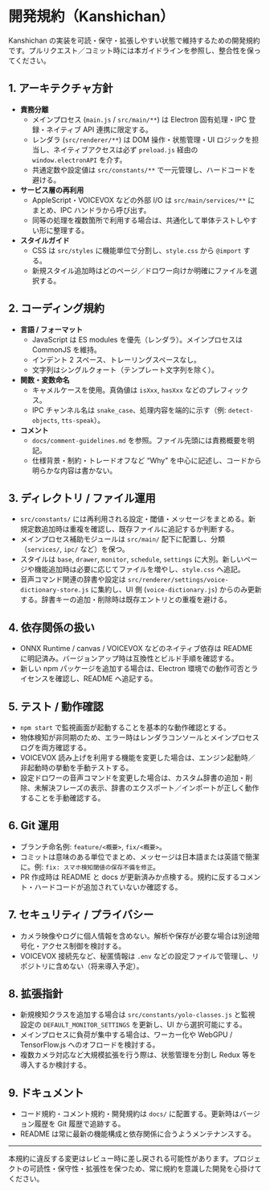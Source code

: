 # 開発規約（Kanshichan）

Kanshichan の実装を可読・保守・拡張しやすい状態で維持するための開発規約です。プルリクエスト／コミット時には本ガイドラインを参照し、整合性を保ってください。

## 1. アーキテクチャ方針
- **責務分離**
  - メインプロセス (`main.js` / `src/main/**`) は Electron 固有処理・IPC 登録・ネイティブ API 連携に限定する。
  - レンダラ (`src/renderer/**`) は DOM 操作・状態管理・UI ロジックを担当し、ネイティブアクセスは必ず `preload.js` 経由の `window.electronAPI` を介す。
  - 共通定数や設定値は `src/constants/**` で一元管理し、ハードコードを避ける。
- **サービス層の再利用**
  - AppleScript・VOICEVOX などの外部 I/O は `src/main/services/**` にまとめ、IPC ハンドラから呼び出す。
  - 同等の処理を複数箇所で利用する場合は、共通化して単体テストしやすい形に整理する。
- **スタイルガイド**
  - CSS は `src/styles` に機能単位で分割し、`style.css` から `@import` する。
  - 新規スタイル追加時はどのページ／ドロワー向けか明確にファイルを選択する。

## 2. コーディング規約
- **言語 / フォーマット**
  - JavaScript は ES modules を優先（レンダラ）。メインプロセスは CommonJS を維持。
  - インデント 2 スペース、トレーリングスペースなし。
  - 文字列はシングルクォート（テンプレート文字列を除く）。
- **関数・変数命名**
  - キャメルケースを使用。真偽値は `isXxx`, `hasXxx` などのプレフィックス。
  - IPC チャンネル名は `snake_case`、処理内容を端的に示す（例: `detect-objects`, `tts-speak`）。
- **コメント**
  - `docs/comment-guidelines.md` を参照。ファイル先頭には責務概要を明記。
  - 仕様背景・制約・トレードオフなど “Why” を中心に記述し、コードから明らかな内容は書かない。

## 3. ディレクトリ / ファイル運用
- `src/constants/` には再利用される設定・閾値・メッセージをまとめる。新規定数追加時は重複を確認し、既存ファイルに追記するか判断する。
- メインプロセス補助モジュールは `src/main/` 配下に配置し、分類（`services/`, `ipc/` など）を保つ。
- スタイルは `base`, `drawer`, `monitor`, `schedule`, `settings` に大別。新しいページや機能追加時は必要に応じてファイルを増やし、`style.css` へ追記。
- 音声コマンド関連の辞書や設定は `src/renderer/settings/voice-dictionary-store.js` に集約し、UI 側 (`voice-dictionary.js`) からのみ更新する。辞書キーの追加・削除時は既存エントリとの重複を避ける。

## 4. 依存関係の扱い
- ONNX Runtime / canvas / VOICEVOX などのネイティブ依存は README に明記済み。バージョンアップ時は互換性とビルド手順を確認する。
- 新しい npm パッケージを追加する場合は、Electron 環境での動作可否とライセンスを確認し、README へ追記する。

## 5. テスト / 動作確認
- `npm start` で監視画面が起動することを基本的な動作確認とする。
- 物体検知が非同期のため、エラー時はレンダラコンソールとメインプロセスログを両方確認する。
- VOICEVOX 読み上げを利用する機能を変更した場合は、エンジン起動時／非起動時の挙動を手動テストする。
- 設定ドロワーの音声コマンドを変更した場合は、カスタム辞書の追加・削除、未解決フレーズの表示、辞書のエクスポート／インポートが正しく動作することを手動確認する。

## 6. Git 運用
- ブランチ命名例: `feature/<概要>`, `fix/<概要>`。
- コミットは意味のある単位でまとめ、メッセージは日本語または英語で簡潔に。例: `fix: スマホ検知閾値の保存不備を修正`。
- PR 作成時は README と docs が更新済みか点検する。規約に反するコメント・ハードコードが追加されていないか確認する。

## 7. セキュリティ / プライバシー
- カメラ映像やログに個人情報を含めない。解析や保存が必要な場合は別途暗号化・アクセス制御を検討する。
- VOICEVOX 接続先など、秘匿情報は `.env` などの設定ファイルで管理し、リポジトリに含めない（将来導入予定）。

## 8. 拡張指針
- 新規検知クラスを追加する場合は `src/constants/yolo-classes.js` と監視設定の `DEFAULT_MONITOR_SETTINGS` を更新し、UI から選択可能にする。
- メインプロセスに負荷が集中する場合は、ワーカー化や WebGPU / TensorFlow.js へのオフロードを検討する。
- 複数カメラ対応など大規模拡張を行う際は、状態管理を分割し Redux 等を導入するか検討する。

## 9. ドキュメント
- コード規約・コメント規約・開発規約は `docs/` に配置する。更新時はバージョン履歴を Git 履歴で追跡する。
- README は常に最新の機能構成と依存関係に合うようメンテナンスする。

---
本規約に違反する変更はレビュー時に差し戻される可能性があります。プロジェクトの可読性・保守性・拡張性を保つため、常に規約を意識した開発を心掛けてください。
